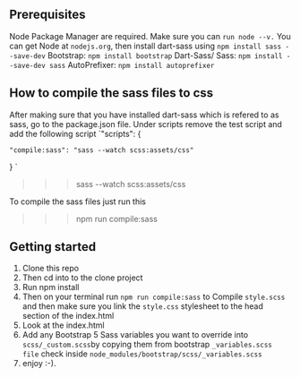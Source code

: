 ## Prerequisites

Node Package Manager are required. Make sure you can `run node --v.`
You can get Node at `nodejs.org`, then install dart-sass using `npm install sass --save-dev`
Bootstrap: `npm install bootstrap`
Dart-Sass/ Sass: `npm install --save-dev sass`
AutoPrefixer: `npm install autoprefixer`

## How to compile the sass files to css

After making sure that you have installed dart-sass which is refered to as sass,
go to the package.json file.
Under scripts remove the test script and add the following script
`"scripts": {

    "compile:sass": "sass --watch scss:assets/css"

}
`

> > > sass --watch scss:assets/css

To compile the sass files just run this

> > > npm run compile:sass

## Getting started

1. Clone this repo
2. Then cd into to the clone project
3. Run npm install
4. Then on your terminal run `npm run compile:sass` to Compile `style.scss` and then make sure you link the `style.css` stylesheet to the head section of the index.html
5. Look at the index.html
6. Add any Bootstrap 5 Sass variables you want to override into `scss/_custom.scss`by copying them from bootstrap `_variables.scss file` check inside `node_modules/bootstrap/scss/_variables.scss`
7. enjoy :-).
